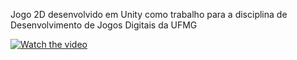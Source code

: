 Jogo 2D desenvolvido em Unity como trabalho para a disciplina de Desenvolvimento de Jogos Digitais da UFMG

[![Watch the video]()](https://www.youtube.com/watch?v=cimyFbrds1w)

